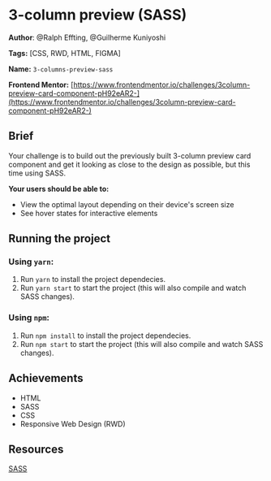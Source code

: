 # ****3-column preview (SASS)****

**Author**: @Ralph Effting, @Guilherme Kuniyoshi 

**Tags:** [CSS, RWD, HTML, FIGMA]

**Name:** `3-columns-preview-sass`

**Frontend Mentor:** [https://www.frontendmentor.io/challenges/3column-preview-card-component-pH92eAR2-](https://www.frontendmentor.io/challenges/3column-preview-card-component-pH92eAR2-)

## Brief

Your challenge is to build out the previously built 3-column preview card component and get it looking as close to the design as possible, but this time using SASS.

**Your users should be able to:**

- View the optimal layout depending on their device's screen size
- See hover states for interactive elements

## Running the project 

### Using `yarn`:
1. Run `yarn` to install the project dependecies.
2. Run `yarn start` to start the project (this will also compile and watch SASS changes). 

### Using `npm`:
1. Run `npm install` to install the project dependecies.
2. Run `npm start` to start the project (this will also compile and watch SASS changes). 

## Achievements

- HTML
- SASS
- CSS
- Responsive Web Design (RWD)

## Resources
[SASS](https://www.notion.so/ambush/SASS-4425fcca9e5f46b48a14fb582ff80993)
